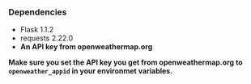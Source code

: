 ### Dependencies

* Flask                   1.1.2 
* requests                2.22.0 
* **An API key from openweathermap.org**

**Make sure you set the API key you get from openweathermap.org to `openweather_appid` in your environmet variables.**